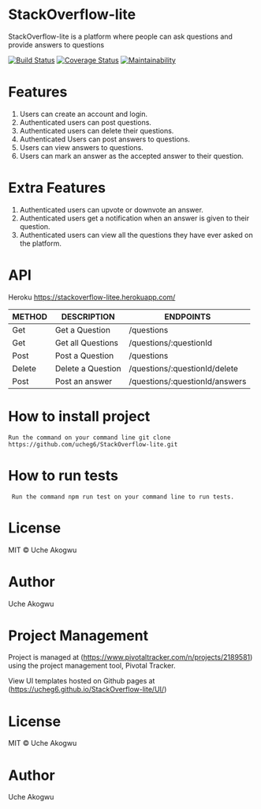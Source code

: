# StackOverflow-lite
StackOverflow-lite is a platform where people can ask questions and provide answers to questions


[![Build Status](https://travis-ci.org/ucheg6/StackOverflow-lite.svg?branch=feature-server)](https://travis-ci.org/ucheg6/StackOverflow-lite)
[![Coverage Status](https://coveralls.io/repos/github/ucheg6/StackOverflow-lite/badge.svg?branch=feature-server)](https://coveralls.io/github/ucheg6/StackOverflow-lite?branch=feature-server)
[![Maintainability](https://api.codeclimate.com/v1/badges/d151392d36b3bc923567/maintainability)](https://codeclimate.com/github/ucheg6/StackOverflow-lite/maintainability)


# Features

   1. Users can create an account and login.
   2. Authenticated users can post questions.
   3. Authenticated users can delete their questions.
   4. Authenticated Users can post answers to questions.
   5. Users can view answers to questions.
   6. Users can mark an answer as the accepted answer to their question.

# Extra Features

   1. Authenticated users can upvote or downvote an answer.
   2. Authenticated users get a notification when an answer is given to their question.
   3. Authenticated users can view all the questions they have ever asked on the platform.

# API 
   Heroku  https://stackoverflow-litee.herokuapp.com/

  | METHOD  | DESCRIPTION       | ENDPOINTS                     |
  | --------| -------------     | ----------------              |
  | Get     | Get a Question    | /questions                    |
  | Get     | Get all Questions | /questions/:questionId        |
  | Post    | Post a Question   | /questions                    |
  | Delete  | Delete a Question | /questions/:questionId/delete | 
  | Post    | Post an answer    | /questions/:questionId/answers| 

# How to install project
    Run the command on your command line git clone https://github.com/ucheg6/StackOverflow-lite.git

# How to run tests
     Run the command npm run test on your command line to run tests.

# License
  MIT © Uche Akogwu  

# Author
  Uche Akogwu

# Project Management
  Project is managed at (https://www.pivotaltracker.com/n/projects/2189581) using the project management tool, Pivotal Tracker.

  View UI templates hosted on Github pages at (https://ucheg6.github.io/StackOverflow-lite/UI/) 

# License
  MIT © Uche Akogwu  
# Author
  Uche Akogwu
